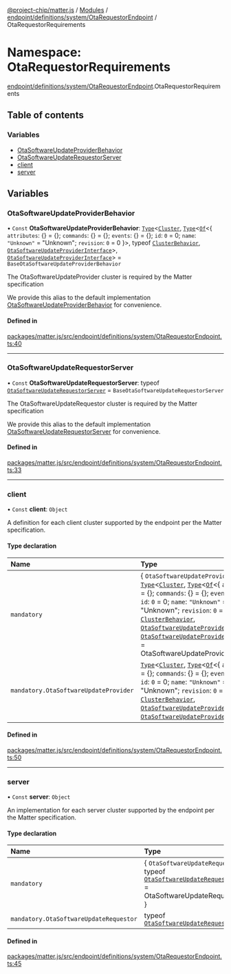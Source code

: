 [@project-chip/matter.js](../README.md) / [Modules](../modules.md) / [endpoint/definitions/system/OtaRequestorEndpoint](endpoint_definitions_system_OtaRequestorEndpoint.md) / OtaRequestorRequirements

# Namespace: OtaRequestorRequirements

[endpoint/definitions/system/OtaRequestorEndpoint](endpoint_definitions_system_OtaRequestorEndpoint.md).OtaRequestorRequirements

## Table of contents

### Variables

- [OtaSoftwareUpdateProviderBehavior](endpoint_definitions_system_OtaRequestorEndpoint.OtaRequestorRequirements.md#otasoftwareupdateproviderbehavior)
- [OtaSoftwareUpdateRequestorServer](endpoint_definitions_system_OtaRequestorEndpoint.OtaRequestorRequirements.md#otasoftwareupdaterequestorserver)
- [client](endpoint_definitions_system_OtaRequestorEndpoint.OtaRequestorRequirements.md#client)
- [server](endpoint_definitions_system_OtaRequestorEndpoint.OtaRequestorRequirements.md#server)

## Variables

### OtaSoftwareUpdateProviderBehavior

• `Const` **OtaSoftwareUpdateProviderBehavior**: [`Type`](../interfaces/behavior_cluster_export.ClusterBehavior.Type.md)\<[`Cluster`](../interfaces/cluster_export.OtaSoftwareUpdateProvider.Cluster.md), [`Type`](../interfaces/behavior_cluster_export.ClusterBehavior.Type.md)\<[`Of`](../interfaces/cluster_export.ClusterType.Of.md)\<\{ `attributes`: {} = \{}; `commands`: {} = \{}; `events`: {} = \{}; `id`: ``0`` = 0; `name`: ``"Unknown"`` = "Unknown"; `revision`: ``0`` = 0 }\>, typeof [`ClusterBehavior`](behavior_cluster_export.ClusterBehavior.md), [`OtaSoftwareUpdateProviderInterface`](behavior_definitions_ota_software_update_provider_export.md#otasoftwareupdateproviderinterface)\>, [`OtaSoftwareUpdateProviderInterface`](behavior_definitions_ota_software_update_provider_export.md#otasoftwareupdateproviderinterface)\> = `BaseOtaSoftwareUpdateProviderBehavior`

The OtaSoftwareUpdateProvider cluster is required by the Matter specification

We provide this alias to the default implementation [OtaSoftwareUpdateProviderBehavior](endpoint_definitions_system_OtaRequestorEndpoint.OtaRequestorRequirements.md#otasoftwareupdateproviderbehavior) for convenience.

#### Defined in

[packages/matter.js/src/endpoint/definitions/system/OtaRequestorEndpoint.ts:40](https://github.com/project-chip/matter.js/blob/0c058ae17fdba4c0b89b8b13c309011d51782299/packages/matter.js/src/endpoint/definitions/system/OtaRequestorEndpoint.ts#L40)

___

### OtaSoftwareUpdateRequestorServer

• `Const` **OtaSoftwareUpdateRequestorServer**: typeof [`OtaSoftwareUpdateRequestorServer`](../classes/behavior_definitions_ota_software_update_requestor_export.OtaSoftwareUpdateRequestorServer.md) = `BaseOtaSoftwareUpdateRequestorServer`

The OtaSoftwareUpdateRequestor cluster is required by the Matter specification

We provide this alias to the default implementation [OtaSoftwareUpdateRequestorServer](endpoint_definitions_system_OtaRequestorEndpoint.OtaRequestorRequirements.md#otasoftwareupdaterequestorserver) for convenience.

#### Defined in

[packages/matter.js/src/endpoint/definitions/system/OtaRequestorEndpoint.ts:33](https://github.com/project-chip/matter.js/blob/0c058ae17fdba4c0b89b8b13c309011d51782299/packages/matter.js/src/endpoint/definitions/system/OtaRequestorEndpoint.ts#L33)

___

### client

• `Const` **client**: `Object`

A definition for each client cluster supported by the endpoint per the Matter specification.

#### Type declaration

| Name | Type |
| :------ | :------ |
| `mandatory` | \{ `OtaSoftwareUpdateProvider`: [`Type`](../interfaces/behavior_cluster_export.ClusterBehavior.Type.md)\<[`Cluster`](../interfaces/cluster_export.OtaSoftwareUpdateProvider.Cluster.md), [`Type`](../interfaces/behavior_cluster_export.ClusterBehavior.Type.md)\<[`Of`](../interfaces/cluster_export.ClusterType.Of.md)\<\{ `attributes`: {} = \{}; `commands`: {} = \{}; `events`: {} = \{}; `id`: ``0`` = 0; `name`: ``"Unknown"`` = "Unknown"; `revision`: ``0`` = 0 }\>, typeof [`ClusterBehavior`](behavior_cluster_export.ClusterBehavior.md), [`OtaSoftwareUpdateProviderInterface`](behavior_definitions_ota_software_update_provider_export.md#otasoftwareupdateproviderinterface)\>, [`OtaSoftwareUpdateProviderInterface`](behavior_definitions_ota_software_update_provider_export.md#otasoftwareupdateproviderinterface)\> = OtaSoftwareUpdateProviderBehavior } |
| `mandatory.OtaSoftwareUpdateProvider` | [`Type`](../interfaces/behavior_cluster_export.ClusterBehavior.Type.md)\<[`Cluster`](../interfaces/cluster_export.OtaSoftwareUpdateProvider.Cluster.md), [`Type`](../interfaces/behavior_cluster_export.ClusterBehavior.Type.md)\<[`Of`](../interfaces/cluster_export.ClusterType.Of.md)\<\{ `attributes`: {} = \{}; `commands`: {} = \{}; `events`: {} = \{}; `id`: ``0`` = 0; `name`: ``"Unknown"`` = "Unknown"; `revision`: ``0`` = 0 }\>, typeof [`ClusterBehavior`](behavior_cluster_export.ClusterBehavior.md), [`OtaSoftwareUpdateProviderInterface`](behavior_definitions_ota_software_update_provider_export.md#otasoftwareupdateproviderinterface)\>, [`OtaSoftwareUpdateProviderInterface`](behavior_definitions_ota_software_update_provider_export.md#otasoftwareupdateproviderinterface)\> |

#### Defined in

[packages/matter.js/src/endpoint/definitions/system/OtaRequestorEndpoint.ts:50](https://github.com/project-chip/matter.js/blob/0c058ae17fdba4c0b89b8b13c309011d51782299/packages/matter.js/src/endpoint/definitions/system/OtaRequestorEndpoint.ts#L50)

___

### server

• `Const` **server**: `Object`

An implementation for each server cluster supported by the endpoint per the Matter specification.

#### Type declaration

| Name | Type |
| :------ | :------ |
| `mandatory` | \{ `OtaSoftwareUpdateRequestor`: typeof [`OtaSoftwareUpdateRequestorServer`](../classes/behavior_definitions_ota_software_update_requestor_export.OtaSoftwareUpdateRequestorServer.md) = OtaSoftwareUpdateRequestorServer } |
| `mandatory.OtaSoftwareUpdateRequestor` | typeof [`OtaSoftwareUpdateRequestorServer`](../classes/behavior_definitions_ota_software_update_requestor_export.OtaSoftwareUpdateRequestorServer.md) |

#### Defined in

[packages/matter.js/src/endpoint/definitions/system/OtaRequestorEndpoint.ts:45](https://github.com/project-chip/matter.js/blob/0c058ae17fdba4c0b89b8b13c309011d51782299/packages/matter.js/src/endpoint/definitions/system/OtaRequestorEndpoint.ts#L45)
